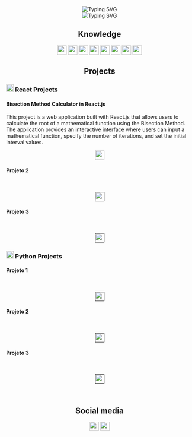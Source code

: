 <div align="center"><img src="https://readme-typing-svg.demolab.com?font=Helvetica&size=50&pause=1500&color=F79715&center=true&vCenter=true&width=600&height=70&lines=Luiz+Gustavo's+Profile" alt="Typing SVG" /></div>

<div align="center"><img src="https://readme-typing-svg.demolab.com?font=Helvetica&repeat=false&color=F79715&center=true&vCenter=true&width=435&lines=Currently+i'm+studying%3A+React.js" alt="Typing SVG" /></div>

<h2 align="center">Knowledge</h2>
<p align="center">
    <img src="https://img.shields.io/badge/React.js-61DAFB?style=flat&logo=react&logoColor=white" height="25">
    <img src="https://img.shields.io/badge/Node.js-5FA04E?style=flat&logo=nodedotjs&logoColor=white" height="25">
    <img src="https://img.shields.io/badge/Javascript-F7DF1E?style=flat&logo=javascript&logoColor=white" height="25">
    <img src="https://img.shields.io/badge/Python-3776AB?style=flat&logo=python&logoColor=white" height="25">
    <img src="https://img.shields.io/badge/C-A8B9CC?style=flat&logo=c&logoColor=white" height="25">
    <img src="https://img.shields.io/badge/Firebase-DD2C00?style=flat&logo=firebase&logoColor=white" height="25">
    <img src="https://img.shields.io/badge/HTML5-E34F26?style=flat&logo=html5&logoColor=white" height="25">
    <img src="https://img.shields.io/badge/CSS3-1572B6?style=flat&logo=css3&logoColor=white" height="25">
</p>

<h2 align="center">Projects</h2>
<h3><img src="https://cdn.jsdelivr.net/gh/devicons/devicon@latest/icons/react/react-original.svg" height="20" width="20"> React Projects</h3>
<h4>Bisection Method Calculator in React.js</h4>
<p>This project is a web application built with React.js that allows users to calculate the root of a mathematical function using the Bisection Method. The application provides an interactive interface where users can input a mathematical function, specify the number of iterations, and set the initial interval values.</p>
<p align="center"><a href="https://github.com/LuizAndr4d3/React/tree/main/Projetos/Projeto_Calculo"><img align="center" src="https://img.shields.io/badge/Click%20Here-61DAFB?style=flat&logo=react&logoColor=white" height="25"></a></p>
<h4>Projeto 2</h4><br>
<p align="center"><a href=""><img align="center" src="https://img.shields.io/badge/Click%20Here-61DAFB?style=flat&logo=react&logoColor=white" height="25"></a></p>
<h4>Projeto 3</h4><br>
<p align="center"><a href=""><img align="center" src="https://img.shields.io/badge/Click%20Here-61DAFB?style=flat&logo=react&logoColor=white" height="25"></a></p>

<h3><img src="https://cdn.jsdelivr.net/gh/devicons/devicon@latest/icons/python/python-original.svg" height="20" width="20"> Python Projects</h3>
<h4>Projeto 1</h4><br>
<p align="center"><a href=""><img align="center" src="https://img.shields.io/badge/Click%20Here-3776AB?style=flat&logo=python&logoColor=white" height="25"></a></p>
<h4>Projeto 2</h4><br>
<p align="center"><a href=""><img align="center" src="https://img.shields.io/badge/Click%20Here-3776AB?style=flat&logo=python&logoColor=white" height="25"></a></p>
<h4>Projeto 3</h4><br>
<p align="center"><a href=""><img align="center" src="https://img.shields.io/badge/Click%20Here-3776AB?style=flat&logo=python&logoColor=white" height="25"></a></p>
<br>
<h2 align='center'>Social media</h2>
<p align='center'>
    <a href="https://www.linkedin.com/in/luiz-andrade7/"><img src='https://cdn-icons-png.flaticon.com/128/3536/3536505.png' width="25" height="25"></a>
    <a href="https://www.instagram.com/luiz_guusta/?next=%2F"><img src='https://cdn-icons-png.flaticon.com/128/2111/2111463.png' width="25" height="25"></a>
</p>
